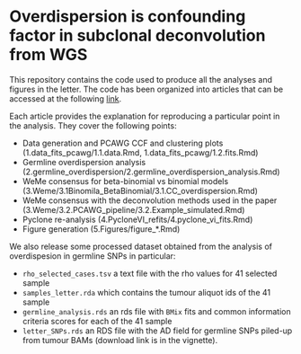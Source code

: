 # Overdispersion is confounding factor in subclonal deconvolution from WGS

This repository contains the code used to produce all the analyses and figures in the letter. The code has been organized into articles that can be accessed at the following [link](https://sottorivalab.github.io/letter_Dentro_et_al_2021/). 

Each article provides the explanation for reproducing a particular point in the analysis. They cover the following points:

* Data generation and PCAWG CCF and clustering plots (1.data_fits_pcawg/1.1.data.Rmd, 1.data_fits_pcawg/1.2.fits.Rmd)
* Germline overdispersion analysis (2.germline_overdispersion/2.germline_overdispersion_analysis.Rmd)
* WeMe consensus for beta-binomial vs binomial models (3.Weme/3.1Binomila_BetaBinomial/3.1.CC_overdispersion.Rmd)
* WeMe consensus with the deconvolution methods used in the paper (3.Weme/3.2.PCAWG_pipeline/3.2.Example_simulated.Rmd)
* Pyclone re-analysis (4.PycloneVI_refits/4.pyclone_vi_fits.Rmd) 
* Figure generation (5.Figures/figure_*.Rmd)

We also release some processed dataset obtained from the analysis of overdispesion in germline SNPs in particular:

* `rho_selected_cases.tsv` a text file with the rho values for 41 selected sample
* `samples_letter.rda` which contains the tumour aliquot ids of the 41 sample
* `germline_analysis.rds` an rds file with `BMix` fits and common information criteria scores for each of the 41 sample
* `letter_SNPs.rds` an RDS file with the AD field for germline SNPs piled-up from tumour BAMs (download link is in the vignette).


